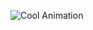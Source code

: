 

![Cool Animation](https://user-images.githubusercontent.com/43299285/146223384-04341fcf-4769-4353-82b1-f3d78f7de611.gif)
